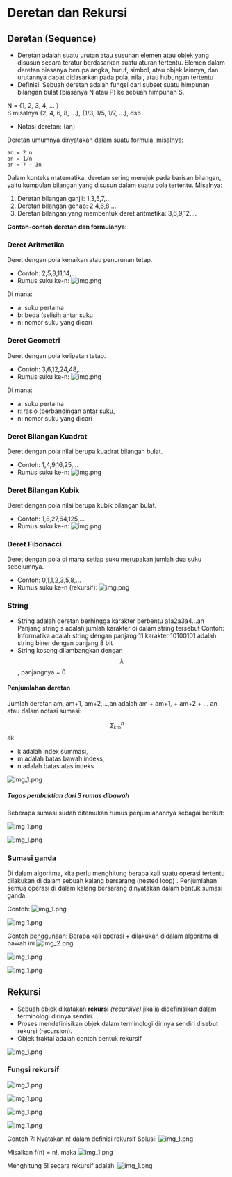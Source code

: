 # Deretan dan Rekursi

## Deretan (Sequence)

- Deretan adalah suatu urutan atau susunan elemen atau objek yang disusun secara teratur berdasarkan suatu aturan tertentu. Elemen dalam deretan biasanya berupa angka, huruf, simbol, atau objek lainnya, dan urutannya dapat didasarkan pada pola, nilai, atau hubungan tertentu
- Definisi: Sebuah deretan adalah fungsi dari subset suatu himpunan bilangan bulat (biasanya N atau P) ke sebuah himpunan S.

N = {1, 2, 3, 4, … } <br>
   S misalnya {2, 4, 6, 8, …},   {1/3, 1/5, 1/7, …},  dsb
- Notasi deretan: {an}

Deretan umumnya dinyatakan dalam suatu formula, misalnya:
```
an = 2 n
an = 1/n
an = 7 – 3n
```

Dalam konteks matematika, deretan sering merujuk pada barisan bilangan, yaitu kumpulan bilangan yang disusun dalam suatu pola tertentu. Misalnya:
1. Deretan bilangan ganjil: 1,3,5,7,…
2. Deretan bilangan genap: 2,4,6,8,…
3. Deretan bilangan yang membentuk deret aritmetika: 3,6,9,12....

**Contoh-contoh deretan dan formulanya:**

### Deret Aritmetika
Deret dengan pola kenaikan atau penurunan tetap.
- Contoh: 2,5,8,11,14,...
- Rumus suku ke-n:
![img.png](img/deretaritmatika.png)

Di mana:
- a: suku pertama 
- b: beda (selisih antar suku
- n: nomor suku yang dicari

### Deret Geometri
Deret dengan pola kelipatan tetap.
- Contoh: 3,6,12,24,48,... 
- Rumus suku ke-n:
![img.png](img/deretgeometri.png)

Di mana:
- a: suku pertama 
- r: rasio (perbandingan antar suku,
- n: nomor suku yang dicari

### Deret Bilangan Kuadrat
Deret dengan pola nilai berupa kuadrat bilangan bulat.
- Contoh: 1,4,9,16,25,...
- Rumus suku ke-n:
![img.png](img/deretkuadrat.png)

### Deret Bilangan Kubik
Deret dengan pola nilai berupa kubik bilangan bulat.
- Contoh: 1,8,27,64,125,...
- Rumus suku ke-n:
![img.png](img/deretkubik.png)

### Deret Fibonacci
Deret dengan pola di mana setiap suku merupakan jumlah dua suku sebelumnya.
- Contoh: 0,1,1,2,3,5,8,...
- Rumus suku ke-n (rekursif):
![img.png](img/deretfibonacci.png)

### String
- String adalah deretan berhingga karakter berbentu a1a2a3a4...an
Panjang string s adalah jumlah karakter di dalam string tersebut
Contoh: Informatika adalah string dengan panjang 11 karakter 10100101 adalah string biner dengan panjang 8 bit
- String kosong dilambangkan dengan $$ \lambda $$ , panjangnya = 0

#### Penjumlahan deretan
Jumlah deretan
am, am+1, am+2,...,an
adalah
am + am+1, + am+2 + ... an
atau dalam notasi sumasi:

$$ \Sigma_{km}^n $$ ak

- k adalah index summasi,
- m adalah batas bawah indeks,
- n adalah batas atas indeks

![img_1.png](img/img_2.png)

[//]: # (Slide 12)
##### Tugas pembuktian dari 3 rumus dibawah
Beberapa sumasi sudah ditemukan rumus penjumlahannya sebagai berikut:

![img_1.png](img/img_1.png)

![img_1.png](img/img_3.png)

### Sumasi ganda
Di dalam algoritma, kita perlu menghitung berapa kali suatu operasi tertentu dilakukan di dalam sebuah kalang bersarang (nested loop)
. Penjumlahan semua operasi di dalam kalang bersarang dinyatakan dalam bentuk sumasi ganda.

Contoh: ![img_1.png](img/img_4.png)

![img_1.png](img/img_145.png)

Contoh penggunaan: Berapa kali operasi + dilakukan didalam algoritma di bawah ini
![img_2.png](img/img_2476.png)

![img_1.png](img/img_123.png)

![img_1.png](img/img_146.png)

## Rekursi

- Sebuah objek dikatakan **rekursi** _(recursive)_ jika ia didefinisikan dalam terminologi dirinya sendiri.
- Proses mendefinisikan objek dalam terminologi dirinya sendiri disebut rekursi (recursion).
- Objek fraktal adalah contoh bentuk rekursif

![img_1.png](img/img_132.png)

### Fungsi rekursif

![img_1.png](img/img_122.png)

![img_1.png](img/img_12.png)

![img_1.png](img/img_23.png)

![img_1.png](img/img_24.png)

Contoh 7: Nyatakan n! dalam definisi rekursif
Solusi: ![img_1.png](img/img_6.png)

Misalkan f(n) = n!, maka
![img_1.png](img/img_7.png)

Menghitung 5! secara rekursif adalah:
![img_1.png](img/img_8.png)